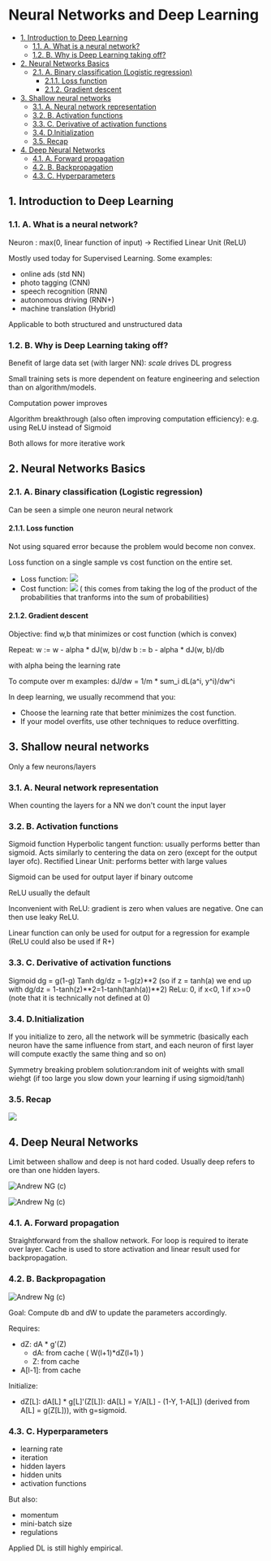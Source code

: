 # Neural Networks and Deep Learning

- [1. Introduction to Deep Learning](#1-introduction-to-deep-learning)
  - [1.1. A. What is a neural network?](#11-a-what-is-a-neural-network)
  - [1.2. B. Why is Deep Learning taking off?](#12-b-why-is-deep-learning-taking-off)
- [2. Neural Networks Basics](#2-neural-networks-basics)
  - [2.1. A. Binary classification (Logistic regression)](#21-a-binary-classification-logistic-regression)
    - [2.1.1. Loss function](#211-loss-function)
    - [2.1.2. Gradient descent](#212-gradient-descent)
- [3. Shallow neural networks](#3-shallow-neural-networks)
  - [3.1. A. Neural network representation](#31-a-neural-network-representation)
  - [3.2. B. Activation functions](#32-b-activation-functions)
  - [3.3. C. Derivative of activation functions](#33-c-derivative-of-activation-functions)
  - [3.4. D.Initialization](#34-dinitialization)
  - [3.5. Recap](#35-recap)
- [4. Deep Neural Networks](#4-deep-neural-networks)
  - [4.1. A. Forward propagation](#41-a-forward-propagation)
  - [4.2. B. Backpropagation](#42-b-backpropagation)
  - [4.3. C. Hyperparameters](#43-c-hyperparameters)

## 1. Introduction to Deep Learning

### 1.1. A. What is a neural network?

Neuron : max(0, linear function of input) -> Rectified Linear Unit (ReLU)

Mostly used today for Supervised Learning. Some examples:

* online ads (std NN)
* photo tagging (CNN)
* speech recognition (RNN)
* autonomous driving (RNN+)
* machine translation (Hybrid)

Applicable to both structured and unstructured data

### 1.2. B. Why is Deep Learning taking off?

Benefit of large data set (with larger NN): *scale* drives DL progress

Small training sets is more dependent on feature engineering and selection than on algorithm/models.

Computation power improves

Algorithm breakthrough (also often improving computation efficiency): e.g. using ReLU instead of Sigmoid

Both allows for more iterative work

## 2. Neural Networks Basics

### 2.1. A. Binary classification (Logistic regression)

Can be seen a simple one neuron neural network

#### 2.1.1. Loss function

Not using squared error because the problem would become non convex.

Loss function on a single sample vs cost function on the entire set.

* Loss function: <img src="https://render.githubusercontent.com/render/math?math=L(\hat{y}, y) = - (y*log(\hat{y}) + (1-y)*log(1-\hat{y}))">
* Cost function: <img src="https://render.githubusercontent.com/render/math?math=J(w, b) = - \frac{1}{m} * \sum_{i} Loss"> ( this comes from taking the log of the product of the probabilities that tranforms into the sum of probabilities)


#### 2.1.2. Gradient descent

Objective: find w,b that minimizes or cost function (which is convex)

Repeat:
w := w - alpha * dJ(w, b)/dw
b := b - alpha * dJ(w, b)/db

with alpha being the learning rate

To compute over m examples: dJ/dw = 1/m * sum_i dL(a^i, y^i)/dw^i

In deep learning, we usually recommend that you:

* Choose the learning rate that better minimizes the cost function.
* If your model overfits, use other techniques to reduce overfitting. 


## 3. Shallow neural networks

Only a few neurons/layers

### 3.1. A. Neural network representation

When counting the layers for a NN we don't count the input layer

### 3.2. B. Activation functions

Sigmoid function
Hyperbolic tangent function: usually performs better than sigmoid. Acts similarly to centering the data on zero (except for the output layer ofc).
Rectified Linear Unit: performs better with large values

Sigmoid can be used for output layer if binary outcome

ReLU usually the default

Inconvenient with ReLU: gradient is zero when values are negative. One can then use leaky ReLU.

Linear function can only be used for output for a regression for example (ReLU could also be used if R+)

### 3.3. C. Derivative of activation functions

Sigmoid dg = g(1-g)
Tanh  dg/dz = 1-g(z)**2 (so if z = tanh(a) we end up with dg/dz = 1-tanh(z)**2=1-tanh(tanh(a))**2)
ReLu: 0, if x<0, 1 if x>=0 (note that it is technically not defined at 0)


### 3.4. D.Initialization

If you initialize to zero, all the network will be symmetric (basically each neuron have the same influence from start, and each neuron of first layer will compute exactly the same thing and so on)

Symmetry breaking problem solution:random init of weights with small wiehgt (if too large you slow down your learning if using sigmoid/tanh)

### 3.5. Recap

![](note_images/./grad_summary.png)

## 4. Deep Neural Networks

Limit between shallow and deep is not hard coded. Usually deep refers to ore than one hidden layers.

![Andrew NG (c)](note_images/final_outline.png)

![Andrew Ng (c)](note_images/backprop_kiank.png)

### 4.1. A. Forward propagation

Straightforward from the shallow network. For loop is required to iterate over layer. Cache is used to store activation and linear result used for backpropagation.


### 4.2. B. Backpropagation

![Andrew Ng (c)](note_images/backprop.png)

Goal: Compute db and dW to update the parameters accordingly.

Requires: 
* dZ: dA * g'(Z)
  * dA: from cache ( W(l+1)*dZ(l+1) )
  * Z: from cache
* A[l-1]: from cache

Initialize: 
* dZ[L]: dA[L] * g[L]'(Z[L]): dA[L] = Y/A[L] - (1-Y, 1-A[L]) (derived from A[L] = g(Z[L])), with g=sigmoid.


### 4.3. C. Hyperparameters

* learning rate
* iteration
* hidden layers
* hidden units
* activation functions

But also:

* momentum
* mini-batch size
* regulations

Applied DL is still highly empirical.
